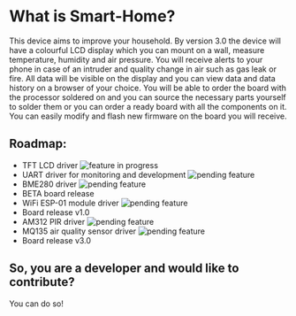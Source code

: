 # What is Smart-Home?
 This device aims to improve your household. By version 3.0 the device will have a colourful LCD display which you can mount on a wall, measure temperature, humidity and air pressure. You will receive alerts to your phone in case of an intruder and quality change in air such as gas leak or fire. All data will be visible on the display and you can view data and data history on a browser of your choice.  You will be able to order the board with the processor soldered on and you can source the necessary parts yourself to solder them or you can order a ready board with all the components on it. You can easily modify and flash new firmware on the board you will receive.
 
## Roadmap:
- TFT LCD driver ![feature in progress](https://img.shields.io/badge/-in%20progress-brightgreen)
- UART driver for monitoring and development ![pending feature](https://img.shields.io/badge/-pending-orange)
- BME280 driver ![pending feature](https://img.shields.io/badge/-pending-orange)
- BETA board release
- WiFi ESP-01 module driver ![pending feature](https://img.shields.io/badge/-pending-orange)
- Board release v1.0
- AM312 PIR driver ![pending feature](https://img.shields.io/badge/-pending-orange)
- MQ135 air quality sensor driver ![pending feature](https://img.shields.io/badge/-pending-orange)
- Board release v3.0

## So, you are a developer and would like to contribute?
You can do so!
